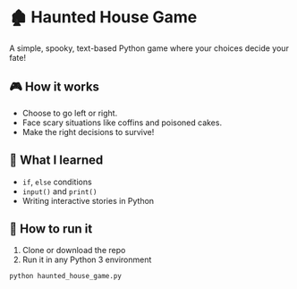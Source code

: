 # 🏚️ Haunted House Game

A simple, spooky, text-based Python game where your choices decide your fate!

## 🎮 How it works

- Choose to go left or right.
- Face scary situations like coffins and poisoned cakes.
- Make the right decisions to survive!

## 🧠 What I learned

- `if`, `else` conditions
- `input()` and `print()`
- Writing interactive stories in Python

## 🚀 How to run it

1. Clone or download the repo
2. Run it in any Python 3 environment
```bash
python haunted_house_game.py

